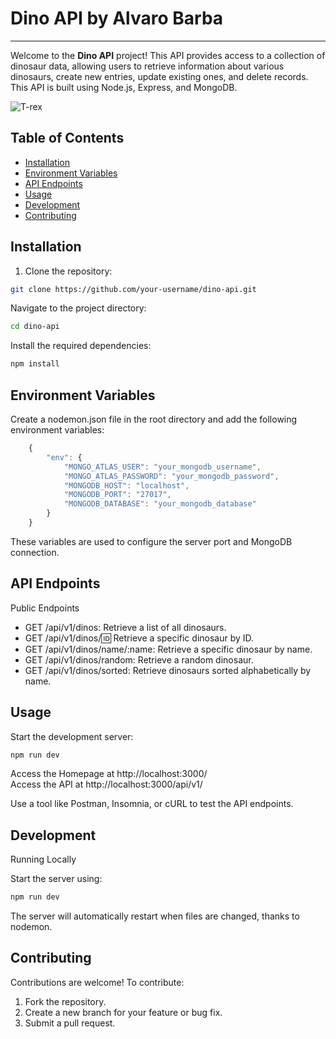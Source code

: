 # Dino API by Alvaro Barba
---

Welcome to the **Dino API** project! This API provides access to a collection of dinosaur data, allowing users to retrieve information about various dinosaurs, create new entries, update existing ones, and delete records. This API is built using Node.js, Express, and MongoDB.

![T-rex](https://dinosaurland.es/wp-content/uploads/elementor/thumbs/27-Tyrannosaurus-qm421igre950ile329ckf4p99w3nj370rbkeuspb7k.jpeg)

## Table of Contents

- [Installation](#installation)
- [Environment Variables](#environment-variables)
- [API Endpoints](#api-endpoints)
- [Usage](#usage)
- [Development](#development)
- [Contributing](#contributing)

## Installation

1. Clone the repository:
```bash
git clone https://github.com/your-username/dino-api.git
```

Navigate to the project directory:
```bash
cd dino-api
```

Install the required dependencies:
```bash
npm install
```

## Environment Variables

Create a nodemon.json file in the root directory and add the following environment variables:

```javascript
    {
        "env": {
            "MONGO_ATLAS_USER": "your_mongodb_username",
            "MONGO_ATLAS_PASSWORD": "your_mongodb_password",
            "MONGODB_HOST": "localhost",
            "MONGODB_PORT": "27017",
            "MONGODB_DATABASE": "your_mongodb_database"
        }
    }
```

These variables are used to configure the server port and MongoDB connection.

## API Endpoints

Public Endpoints

- GET /api/v1/dinos: Retrieve a list of all dinosaurs.
- GET /api/v1/dinos/:id: Retrieve a specific dinosaur by ID.
- GET /api/v1/dinos/name/:name: Retrieve a specific dinosaur by name.
- GET /api/v1/dinos/random: Retrieve a random dinosaur.
- GET /api/v1/dinos/sorted: Retrieve dinosaurs sorted alphabetically by name.

## Usage

Start the development server:
```bash
npm run dev
```
Access the Homepage at http://localhost:3000/  
Access the API at http://localhost:3000/api/v1/

Use a tool like Postman, Insomnia, or cURL to test the API endpoints.

## Development

Running Locally

Start the server using:
```bash
npm run dev
```

The server will automatically restart when files are changed, thanks to nodemon.

## Contributing

Contributions are welcome! To contribute:

1. Fork the repository.
2. Create a new branch for your feature or bug fix.
3. Submit a pull request.